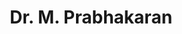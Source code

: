 ---
title: 'Dr. M. Prabhakaran'
weight: 72
location: 'San Diego, CA, USA'
thumbnail: 'https://media-exp1.licdn.com/dms/image/C4E03AQFgM5sYm1YuOw/profile-displayphoto-shrink_200_200/0/1517673630435?e=1630540800&v=beta&t=v-x9ZSHbge1vLoBxrXOdf6QVu_sK9WC-nPOqU4lHdOY'
---